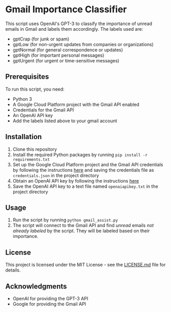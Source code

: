# Gmail Importance Classifier

This script uses OpenAI's GPT-3 to classify the importance of unread emails in Gmail and labels them accordingly. The labels used are:
- gptCrap (for junk or spam)
- gptLow (for non-urgent updates from companies or organizations)
- gptNormal (for general correspondence or updates)
- gptHigh (for important personal messages)
- gptUrgent (for urgent or time-sensitive messages)

## Prerequisites

To run this script, you need:
- Python 3
- A Google Cloud Platform project with the Gmail API enabled
- Credentials for the Gmail API
- An OpenAI API key
- Add the labels listed above to your gmail account

## Installation

1. Clone this repository
2. Install the required Python packages by running `pip install -r requirements.txt`
3. Set up the Google Cloud Platform project and the Gmail API credentials by following the instructions [here](https://developers.google.com/gmail/api/quickstart/python) and saving the credentials file as `credentials.json` in the project directory
4. Obtain an OpenAI API key by following the instructions [here](https://beta.openai.com/docs/quickstart)
5. Save the OpenAI API key to a text file named `openaiapikey.txt` in the project directory

## Usage

1. Run the script by running `python gmail_assist.py`
2. The script will connect to the Gmail API and find *unread* emails *not already labeled* by the script. They will be labeled based on their importance. 

## License

This project is licensed under the MIT License - see the [LICENSE.md](LICENSE.md) file for details.

## Acknowledgments

- OpenAI for providing the GPT-3 API
- Google for providing the Gmail API

